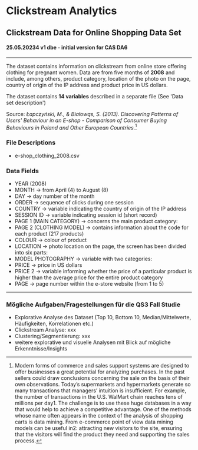# Clickstream Analytics

Clickstream Data for Online Shopping Data Set  
---  
#### 25.05.20234 v1 dbe - initial version for CAS DA6
---  
The dataset contains information on clickstream from online store offering clothing for pregnant women. 
Data are from five months of **2008** and include, among others, product category, location of the photo on the page, country of origin of the IP address and product price in US dollars.

The dataset contains **14 variables** described in a separate file (See 'Data set description')

Source:
*Łapczyński, M., & Białowąs, S. (2013). Discovering Patterns of Users' Behaviour in an E-shop - Comparison of Consumer Buying Behaviours in Poland and Other European Countries.*[^1]

[^1]: Modern forms of commerce and sales support systems are designed to offer businesses a great potential for analyzing purchases. In the past sellers could draw conclusions concerning the sale on the basis of their own observations. Today’s supermarkets and hypermarkets generate so many transactions that managers’ intuition is insufficient. For example, the number of transactions in the U.S. WalMart chain reaches tens of millions per day1. The challenge is to use these huge databases in a way that would help to achieve a competitive advantage. One of the methods whose name often appears in the context of the analysis of shopping carts is data mining. From e-commerce point of view data mining models can be useful in2: attracting new visitors to the site, ensuring that the visitors will find the product they need and supporting the sales process.

### File Descriptions  
+ e-shop_clothing_2008.csv


### Data Fields   
+ YEAR (2008)
+ MONTH -> from April (4) to August (8)
+ DAY -> day number of the month
+ ORDER -> sequence of clicks during one session
+ COUNTRY -> variable indicating the country of origin of the IP address 
+ SESSION ID -> variable indicating session id (short record)
+ PAGE 1 (MAIN CATEGORY) -> concerns the main product category:
+ PAGE 2 (CLOTHING MODEL) -> contains information about the code for each product (217 products)
+ COLOUR -> colour of product
+ LOCATION -> photo location on the page, the screen has been divided into six parts:
+ MODEL PHOTOGRAPHY -> variable with two categories: 
+ PRICE -> price in US dollars
+ PRICE 2 -> variable informing whether the price of a particular product is higher than the average price for the entire product category
+ PAGE -> page number within the e-store website (from 1 to 5) 


---   
### Mögliche Aufgaben/Fragestellungen für die QS3 Fall Studie    
+ Explorative Analyse des Dataset (Top 10, Bottom 10, Median/Mittelwerte, Häufigkeiten, Korrelationen etc.)
+ Clickstream Analyse: xxx
+ Clustering/Segmentierung: xxx
+ weitere explorative und visuelle Analysen mit Blick auf mögliche Erkenntnisse/Insights

